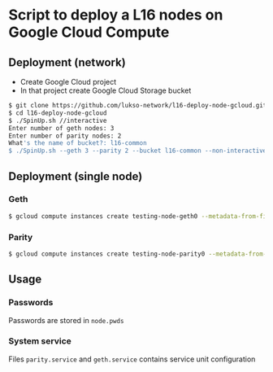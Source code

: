 # Script to deploy a L16 nodes on Google Cloud Compute


## Deployment (network)
* Create Google Cloud project
* In that project create Google Cloud Storage bucket 
```bash
$ git clone https://github.com/lukso-network/l16-deploy-node-gcloud.git
$ cd l16-deploy-node-gcloud
$ ./SpinUp.sh //interactive
Enter number of geth nodes: 3
Enter number of parity nodes: 2
What's the name of bucket?: l16-common
$ ./SpinUp.sh --geth 3 --parity 2 --bucket l16-common --non-interactive --proceed //non-interactive
```

## Deployment (single node)

### Geth
```bash
$ gcloud compute instances create testing-node-geth0 --metadata-from-file startup-script=./setup-node-geth.sh --zone=europe-west3-c --boot-disk-size=50GB
```

### Parity
```bash
$ gcloud compute instances create testing-node-parity0 --metadata-from-file startup-script=./setup-node-parity.sh --zone=europe-west3-c --boot-disk-size=50GB```
```

## Usage

### Passwords

Passwords are stored in `node.pwds`

### System service

Files `parity.service` and `geth.service` contains service unit configuration
